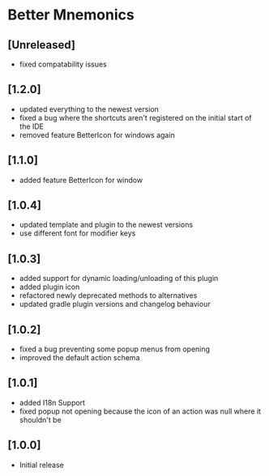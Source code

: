 <!-- Keep a Changelog guide -> https://keepachangelog.com -->
# Better Mnemonics

## [Unreleased]
- fixed compatability issues

## [1.2.0]
- updated everything to the newest version
- fixed a bug where the shortcuts aren't registered on the initial start of the IDE
- removed feature BetterIcon for windows again

## [1.1.0]
- added feature BetterIcon for window

## [1.0.4]
- updated template and plugin to the newest versions
- use different font for modifier keys

## [1.0.3]
- added support for dynamic loading/unloading of this plugin
- added plugin icon
- refactored newly deprecated methods to alternatives
- updated gradle plugin versions and changelog behaviour

## [1.0.2]
- fixed a bug preventing some popup menus from opening
- improved the default action schema

## [1.0.1]
- added I18n Support
- fixed popup not opening because the icon of an action was null where it shouldn't be

## [1.0.0]
- Initial release
